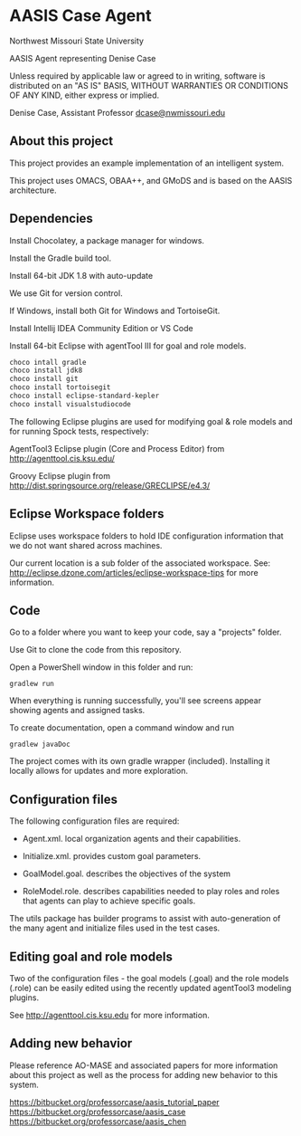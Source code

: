# AASIS Case Agent

Northwest Missouri State University

AASIS Agent representing Denise Case

Unless required by applicable law or agreed to in writing, software is distributed on an "AS IS" BASIS, WITHOUT WARRANTIES OR CONDITIONS OF ANY KIND, either express or implied.

Denise Case, Assistant Professor
dcase@nwmissouri.edu

## About this project

   This project provides an example implementation of an intelligent system.

   This project uses OMACS, OBAA++, and GMoDS and is based on the AASIS architecture.

## Dependencies

Install Chocolatey, a package manager for windows.

Install the Gradle build tool.

Install 64-bit JDK 1.8 with auto-update

We use Git for version control.

If Windows, install both Git for Windows and TortoiseGit.  

Install Intellij IDEA Community Edition or VS Code

Install 64-bit Eclipse with agentTool III for goal and role models.

```PowerShell
choco intall gradle
choco install jdk8
choco install git
choco install tortoisegit
choco install eclipse-standard-kepler
choco install visualstudiocode
```

The following Eclipse plugins are used for modifying goal & role 
models and for running Spock tests, respectively:
	
AgentTool3 Eclipse plugin (Core and Process Editor) from         http://agenttool.cis.ksu.edu/
        
Groovy Eclipse plugin from        http://dist.springsource.org/release/GRECLIPSE/e4.3/

## Eclipse Workspace folders
 
Eclipse uses workspace folders to hold IDE configuration information that 
we do not want shared across machines. 

Our current location is a 
sub folder of the associated workspace. See:
http://eclipse.dzone.com/articles/eclipse-workspace-tips
for more information. 
        
## Code
	
Go to a folder where you want to keep your code, say a "projects" folder.

Use Git to clone the code from this repository.

Open a PowerShell window in this folder and run:
  
```
gradlew run
```

When everything is running successfully, you'll see screens appear showing 	agents and assigned tasks.

To create documentation, open a command window and run

```
gradlew javaDoc
```

The project comes with its own  gradle wrapper (included). Installing it locally allows for updates and more exploration.

## Configuration files

The following configuration files are required:

- Agent.xml. local organization agents and their capabilities.

- Initialize.xml. provides custom goal parameters.

- GoalModel.goal. describes the objectives of the system

- RoleModel.role. describes capabilities needed to play roles and roles that agents can play to achieve specific goals.
                          
The utils package has builder programs to assist with auto-generation of the many agent and initialize files used in the test cases.

## Editing goal and role models

Two of the configuration files - the goal models (.goal) and the
role models (.role) can be easily edited using the recently updated
agentTool3 modeling plugins.

See http://agenttool.cis.ksu.edu for more information.

## Adding new behavior

Please reference AO-MASE and associated papers for more information about this project as well as the process for adding new behavior to this system.

https://bitbucket.org/professorcase/aasis_tutorial_paper
https://bitbucket.org/professorcase/aasis_case
https://bitbucket.org/professorcase/aasis_chen

